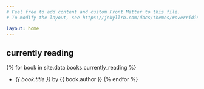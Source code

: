 ```yaml
---
# Feel free to add content and custom Front Matter to this file.
# To modify the layout, see https://jekyllrb.com/docs/themes/#overriding-theme-defaults

layout: home
---
```


## currently reading

{% for book in site.data.books.currently_reading %}
  - *{{ book.title }}* by {{ book.author }}
{% endfor %}
